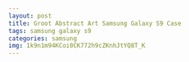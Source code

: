 ```yaml
---
layout: post
title: Groot Abstract Art Samsung Galaxy S9 Case
tags: samsung galaxy s9
categories: samsung
img: 1k9n1m94KCoi0CK772h9cZKnhJtYQ8T_K
---
```

